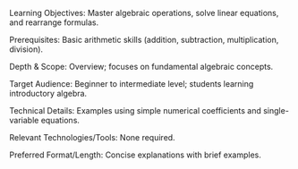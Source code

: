 Learning Objectives: Master algebraic operations, solve linear equations, and rearrange formulas.

Prerequisites: Basic arithmetic skills (addition, subtraction, multiplication, division).

Depth & Scope: Overview; focuses on fundamental algebraic concepts.

Target Audience: Beginner to intermediate level; students learning introductory algebra.

Technical Details: Examples using simple numerical coefficients and single-variable equations.

Relevant Technologies/Tools: None required.

Preferred Format/Length: Concise explanations with brief examples.
